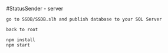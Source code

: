 #StatusSender - server

    go to SSDB/SSDB.slh and publish database to your SQL Server

    back to root    

    npm install 
    npm start 
